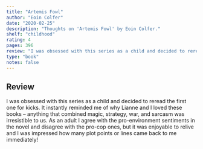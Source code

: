 ```yaml
---
title: "Artemis Fowl"
author: "Eoin Colfer"
date: "2020-02-25"
description: "Thoughts on 'Artemis Fowl' by Eoin Colfer."
shelf: "childhood"
rating: 4
pages: 396
review: "I was obsessed with this series as a child and decided to reread the first one for kicks. It instantly reminded me of why Lianne and I loved these books – anything that combined magic, strategy, war, and sarcasm was irresistible to us. As an adult I agree with the pro-environment sentiments in the novel and disagree with the pro-cop ones, but it was enjoyable to relive and I was impressed how many plot points or lines came back to me immediately!"
type: "book"
notes: false
---
```


## Review

I was obsessed with this series as a child and decided to reread the first one for kicks. It instantly reminded me of why Lianne and I loved these books – anything that combined magic, strategy, war, and sarcasm was irresistible to us. As an adult I agree with the pro-environment sentiments in the novel and disagree with the pro-cop ones, but it was enjoyable to relive and I was impressed how many plot points or lines came back to me immediately!

